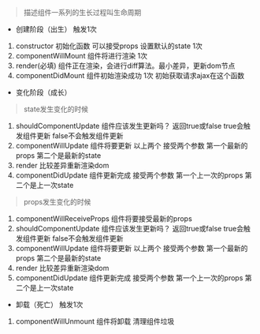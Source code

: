 > 描述组件一系列的生长过程叫生命周期

- 创建阶段（出生） 触发1次

1. constructor 初始化函数 可以接受props 设置默认的state 1次
2. componentWillMount 组件将进行渲染 1次
3. render(必填) 组件正在渲染，会进行diff算法。最小差异，更新dom节点
4. componentDidMount 组件初始渲染成功 1次 初始获取请求ajax在这个函数

- 变化阶段（成长）
> state发生变化的时候
1. shouldComponentUpdate 组件应该发生更新吗？
返回true或false true会触发组件更新  false不会触发组件更新
2. componentWillUpdate 组件将要更新
以上两个 接受两个参数 第一个最新的props 第二个是最新的state
3. render 比较差异重新渲染dom
4. componentDidUpdate 组件更新完成 
接受两个参数 第一个上一次的props 第二个是上一次state

> props发生变化的时候
1. componentWillReceiveProps 组件将要接受最新的props
2. shouldComponentUpdate 组件应该发生更新吗？
返回true或false true会触发组件更新  false不会触发组件更新
3. componentWillUpdate 组件将要更新
以上两个 接受两个参数 第一个最新的props 第二个是最新的state
4. render 比较差异重新渲染dom
5. componentDidUpdate 组件更新完成 
接受两个参数 第一个上一次的props 第二个是上一次state


- 卸载（死亡） 触发1次
1. componentWillUnmount 组件将卸载 清理组件垃圾